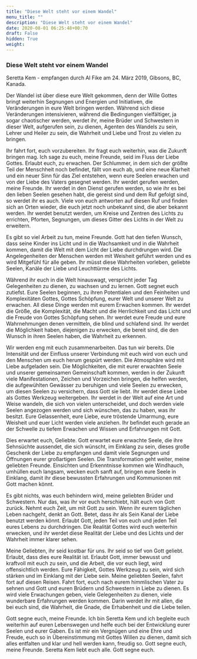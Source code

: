 ```yaml
---
title: "Diese Welt steht vor einem Wandel"
menu_title: ""
description: "Diese Welt steht vor einem Wandel"
date: 2020-08-01 06:25:48+00:70
draft: False
hidden: True
weight:
---
```

### Diese Welt steht vor einem Wandel

Seretta Kem - empfangen durch Al Fike am 24. März 2019, Gibsons, BC, Kanada.

Der Wandel ist über diese eure Welt gekommen, denn der Wille Gottes bringt weiterhin Segnungen und Energien und Initiativen, die Veränderungen in eure Welt bringen werden. Während sich diese Veränderungen intensivieren, während die Bedingungen vielfältiger, ja sogar chaotischer werden, werdet ihr, meine Brüder und Schwestern in dieser Welt, aufgerufen sein, zu dienen, Agenten des Wandels zu sein, Lehrer und Heiler zu sein, die Wahrheit und Liebe und Trost zu vielen zu bringen.

Ihr fahrt fort, euch vorzubereiten. Ihr fragt euch weiterhin, was die Zukunft bringen mag. Ich sage zu euch, meine Freunde, seid im Fluss der Liebe Gottes. Erlaubt euch, zu erwachen. Der Schlummer, in dem sich der größte Teil der Menschheit noch befindet, fällt von euch ab, und eine neue Klarheit und ein neuer Sinn für das Ziel entstehen, wenn eure Seelen erwachen und von der Liebe des Vaters gesegnet werden. Ihr werdet gerufen werden, meine Freunde. Ihr werdet in den Dienst gerufen werden, so wie ihr es bei den lieben Seelen gesehen habt, die gereist sind und dem Ruf gefolgt sind, so werdet ihr es auch. Viele von euch antworten auf diesen Ruf und finden sich an Orten wieder, die euch jetzt noch unbekannt sind, die aber bekannt werden. Ihr werdet benutzt werden, um Kreise und Zentren des Lichts zu errichten, Pforten, Segnungen, um dieses Gitter des Lichts in der Welt zu erweitern.

Es gibt so viel Arbeit zu tun, meine Freunde. Gott hat den tiefen Wunsch, dass seine Kinder ins Licht und in die Wachsamkeit und in die Wahrheit kommen, damit die Welt mit dem Licht der Liebe durchdrungen wird. Die Angelegenheiten der Menschen werden mit Weisheit geführt werden und es wird Mitgefühl für alle geben. Ihr müsst diese Wahrheiten vorleben, geliebte Seelen, Kanäle der Liebe und Leuchttürme des Lichts.

Während ihr euch in die Welt hinauswagt, verspricht jeder Tag Gelegenheiten zu dienen, zu wachsen und zu lernen. Gott segnet euch zutiefst. Eure Seelen beginnen, zu ihren Potentialen und den Feinheiten und Komplexitäten Gottes, Gottes Schöpfung, eurer Welt und unserer Welt zu erwachen. All diese Dinge werden mit eurem Erwachen kommen. Ihr werdet die Größe, die Komplexität, die Macht und die Herrlichkeit und das Licht und die Freude von Gottes Schöpfung sehen. Ihr werdet eure Freude und eure Wahrnehmungen denen vermitteln, die blind und schlafend sind. Ihr werdet die Möglichkeit haben, diejenigen zu erwecken, die bereit sind, die den Wunsch in ihren Seelen haben, die Wahrheit zu erkennen.

Wir werden eng mit euch zusammenarbeiten. Das tun wir bereits. Die Intensität und der Einfluss unserer Verbindung mit euch wird von euch und den Menschen um euch herum gespürt werden. Die Atmosphäre wird mit Liebe aufgeladen sein. Die Möglichkeiten, die mit eurer erwachten Seele und unserer gemeinsamen Gemeinschaft kommen, werden in der Zukunft viele Manifestationen, Zeichen und Vorzeichen bringen, die helfen werden, die aufgewühlten Gewässer zu beruhigen und viele Seelen zu erwecken, um diesen Seelen zu versichern, dass Gott sie liebt. Ihr werdet diese Liebe als Gottes Werkzeug weitergeben. Ihr werdet in der Welt auf eine Art und Weise wandeln, die sich von vielen unterscheidet, und doch werden viele Seelen angezogen werden und sich wünschen, das zu haben, was ihr besitzt. Eure Gelassenheit, eure Liebe, eure tröstende Umarmung, eure Weisheit und euer Licht werden viele anziehen. Ihr befindet euch gerade an der Schwelle zu tiefem Erwachen und Wissen und Erfahrungen mit Gott.

Dies erwartet euch, Geliebte. Gott erwartet eure erwachte Seele, die ihre Sehnsüchte aussendet, die sich wünscht, im Einklang zu sein, dieses große Geschenk der Liebe zu empfangen und damit viele Segnungen und Öffnungen eurer großartigen Seelen. Die Transformation geht weiter, meine geliebten Freunde. Einsichten und Erkenntnisse kommen wie Windhauch, umhüllen euch langsam, wecken euch sanft auf, bringen eure Seele in Einklang, damit ihr diese bewussten Erfahrungen und Kommunionen mit Gott machen könnt.

Es gibt nichts, was euch behindern wird, meine geliebten Brüder und Schwestern. Nur das, was ihr vor euch herschiebt, hält euch von Gott zurück. Nehmt euch Zeit, um mit Gott zu sein. Wenn ihr eurem täglichen Leben nachgeht, denkt an Gott. Betet, dass ihr als Sein Kanal der Liebe benutzt werden könnt. Erlaubt Gott, jeden Teil von euch und jeden Teil eures Lebens zu durchdringen. Die Realität Gottes wird euch weiterhin erwecken, und ihr werdet diese Realität der Liebe und des Lichts und der Wahrheit immer klarer sehen.

Meine Geliebten, ihr seid kostbar für uns. Ihr seid so tief von Gott geliebt. Erlaubt, dass dies eure Realität ist. Erlaubt Gott, immer bewusst und kraftvoll mit euch zu sein, und die Arbeit, die vor euch liegt, wird offensichtlich werden. Eure Fähigkeit, Gottes Werkzeug zu sein, wird sich stärken und im Einklang mit der Liebe sein. Meine geliebten Seelen, fahrt fort auf diesen Reisen. Fahrt fort, euch nach eurem himmlischen Vater zu sehnen und Gott und euren Brüdern und Schwestern in Liebe zu dienen. Es wird viele Erwachungen geben, viele Gelegenheiten zu dienen, viele wunderbare Erfahrungen werden kommen. Darin werdet ihr mit allen, die bei euch sind, die Wahrheit, die Gnade, die Erhabenheit und die Liebe teilen.

Gott segne euch, meine Freunde. Ich bin Seretta Kem und ich begleite euch weiterhin auf euren Lebenswegen und helfe euch bei der Entwicklung eurer Seelen und eurer Gaben. Es ist mir ein Vergnügen und eine Ehre und Freude, euch so in Übereinstimmung mit Gottes Willen zu dienen, damit sich alles entfalten und klar und hell werden kann, freudig so. Gott segne euch, meine Freunde. Seretta Kem liebt euch alle. Gott segne euch.
